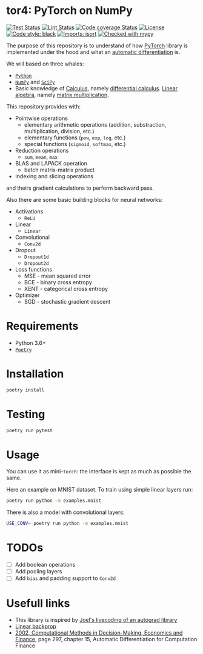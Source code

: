 # tor4: PyTorch on NumPy

[![Test Status](https://github.com/kbrodt/tor4/workflows/Test/badge.svg?branch=develop)](https://github.com/kbrodt/tor4/actions?query=workflow%3ATest)
[![Lint Status](https://github.com/kbrodt/tor4/workflows/Lint/badge.svg?branch=develop)](https://github.com/kbrodt/tor4/actions?query=workflow%3ALint)
[![Code coverage Status](https://codecov.io/gh/kbrodt/tor4/branch/master/graph/badge.svg)](https://codecov.io/gh/kbrodt/tor4)
[![License](https://img.shields.io/github/license/mashape/apistatus.svg)](https://pypi.org/project/isort/)
[![Code style: black](https://img.shields.io/badge/code%20style-black-000000.svg)](https://github.com/psf/black)
[![Imports: isort](https://img.shields.io/badge/%20imports-isort-%231674b1?style=flat&labelColor=ef8336)](https://timothycrosley.github.io/isort/)
[![Checked with mypy](http://www.mypy-lang.org/static/mypy_badge.svg)](http://mypy-lang.org/)

The purpose of this repository is to understand of how [PyTorch](https://pytorch.org/)
library is implemented under the hood and what an
[automatic differentiation](https://en.wikipedia.org/wiki/Automatic_differentiation) is.

We will based on three whales:

- [`Python`](https://www.python.org/)
- [`NumPy`](https://numpy.org/) and [`SciPy`](https://www.scipy.org/)
- Basic knowledge of [Calculus](https://en.wikipedia.org/wiki/Calculus),
  namely [differential calculus](https://en.wikipedia.org/wiki/Differential_calculus).
  [Linear algebra](https://en.wikipedia.org/wiki/Linear_algebra),
  namely [matrix multiplication](https://en.wikipedia.org/wiki/Matrix_multiplication).

This repository provides with:

* Pointwise operations
    - elementary arithmetic operations (addition, substraction, multiplication, division, etc.)
    - elementary functions (`pow`, `exp`, `log`, etc.)
    - special functions (`sigmoid`, `softmax`, etc.)
* Reduction operations
    - `sum`, `mean`, `max`
* BLAS  and LAPACK operation
    - batch matrix-matrix product
* Indexing and slicing operations

and theirs gradient calculations to perform backward pass.

Also there are some basic building blocks for neural networks:

* Activations
    - `ReLU`
* Linear
    - `Linear`
* Convolutional
    - `Conv2d`
* Dropout
    - `Dropout1d`
    - `Dropout2d`
* Loss functions
    - MSE - mean squared error
    - BCE - binary cross entropy
    - XENT - categorical cross entropy
* Optimizer
    - SGD - stochastic gradient descent

# Requirements

- Python 3.6+
- [`Poetry`](https://python-poetry.org/)

# Installation

```bash
poetry install
```

# Testing

```bash
poetry run pytest
```

# Usage

You can use it as mini-`torch`: the interface is kept as much as possible the same.

Here an example on MNIST dataset. To train using simple linear layers run:

```bash
poetry run python -m examples.mnist
```

There is also a model with convolutional layers:

```bash
USE_CONV= poetry run python -m examples.mnist
```

# TODOs

- [ ] Add boolean operations
- [ ] Add pooling layers
- [ ] Add `bias` and padding support to `Conv2d`

# Usefull links

- This library is inspired by [Joel's livecoding of an autograd library](https://www.youtube.com/watch?v=RxmBukb-Om4&list=PLeDtc0GP5ICldMkRg-DkhpFX1rRBNHTCs)
- [Linear backprop](http://cs231n.stanford.edu/handouts/linear-backprop.pdf)
- [2002, Computational Methods in Decision-Making, Economics and Finance](https://www.springer.com/gp/book/9781402008399), page 297, chapter 15, Automatic Differentiation for Computation Finance
